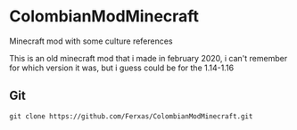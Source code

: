 # ColombianModMinecraft
Minecraft mod with some culture references

This is an old minecraft mod that i made in february 2020, i can't remember for which version it was, but i guess could be for the 1.14-1.16

<h2>Git</h2>

`git clone https://github.com/Ferxas/ColombianModMinecraft.git`
